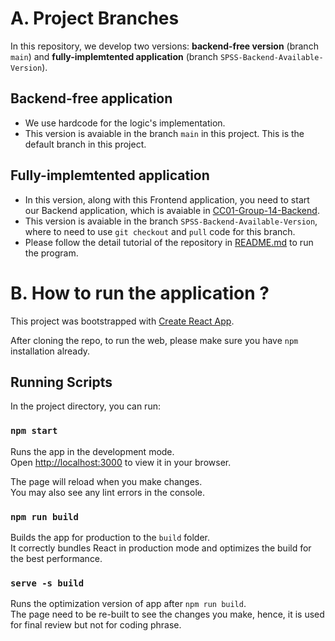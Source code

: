 # A. Project Branches

In this repository, we develop two versions: **backend-free version** (branch `main`) and **fully-implemtented application** (branch `SPSS-Backend-Available-Version`).

## Backend-free application 

- We use hardcode for the logic's implementation. 
- This version is avaiable in the branch `main` in this project. This is the default branch in this project.

## Fully-implemtented application

- In this version, along with this Frontend application, you need to start our Backend application, which is avaiable in [CC01-Group-14-Backend](https://github.com/NhtJm/SPSO-HCMUT-S241-CC01-Group_14/tree/main).
- This version is avaiable in the branch `SPSS-Backend-Available-Version`, where to need to use `git checkout` and `pull` code for this branch.
- Please follow the detail tutorial of the repository in [README.md](https://github.com/NhtJm/SPSO-HCMUT-S241-CC01-Group_14/blob/main/README.md) to run the program. 

# B. How to run the application ?

This project was bootstrapped with [Create React App](https://github.com/facebook/create-react-app).

After cloning the repo, to run the web, please make sure you have `npm` installation already.

## Running Scripts

In the project directory, you can run:

### `npm start`

Runs the app in the development mode.\
Open [http://localhost:3000](http://localhost:3000) to view it in your browser.

The page will reload when you make changes.\
You may also see any lint errors in the console.


### `npm run build`

Builds the app for production to the `build` folder.\
It correctly bundles React in production mode and optimizes the build for the best performance.

### `serve -s build`

Runs the optimization version of app after `npm run build`.\
The page need to be re-built to see the changes you make, hence, it is used for final review but not for coding phrase.